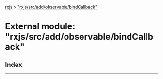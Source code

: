 [rxjs](../README.md) > ["rxjs/src/add/observable/bindCallback"](../modules/_rxjs_src_add_observable_bindcallback_.md)

# External module: "rxjs/src/add/observable/bindCallback"

## Index

---

